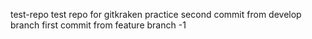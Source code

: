 test-repo
test repo for gitkraken practice
second commit from develop branch
first commit from feature branch -1